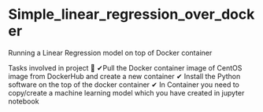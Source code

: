 # Simple_linear_regression_over_docker
Running a Linear Regression model on top of Docker container

Tasks involved in project 📄
✔Pull the Docker container image of CentOS image from DockerHub and create a new container
✔ Install the Python software on the top of the docker container
✔ In Container you need to copy/create a machine learning model which you have created in jupyter notebook
